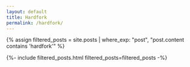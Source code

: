 ```yaml
---
layout: default
title: Hardfork
permalink: /hardfork/
---
```

{% assign filtered_posts = site.posts | where_exp: "post", "post.content contains 'hardfork'" %}

{%- include filtered_posts.html filtered_posts=filtered_posts -%}
